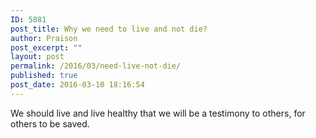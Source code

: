 ```yaml
---
ID: 5881
post_title: Why we need to live and not die?
author: Praison
post_excerpt: ""
layout: post
permalink: /2016/03/need-live-not-die/
published: true
post_date: 2016-03-10 18:16:54
---
```

We should live and live healthy that we will be a testimony to others, for others to be saved.